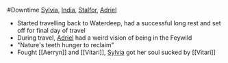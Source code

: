 #Downtime 
[Sylvia](PCs/Past/Sylvia.md), [India](PCs/Current/India.md), [Stalfor](PCs/Current/Stalfor.md), [Adriel](PCs/Current/Adriel.md)

- Started travelling back to Waterdeep, had a successful long rest and set off for final day of travel
- During travel, [Adriel](PCs/Current/Adriel.md) had a weird vision of being in the Feywild
- "Nature's teeth hunger to reclaim"
- Fought [[Aerryn]] and [[Vitari]], [Sylvia](PCs/Past/Sylvia.md) got her soul sucked by [[Vitari]]